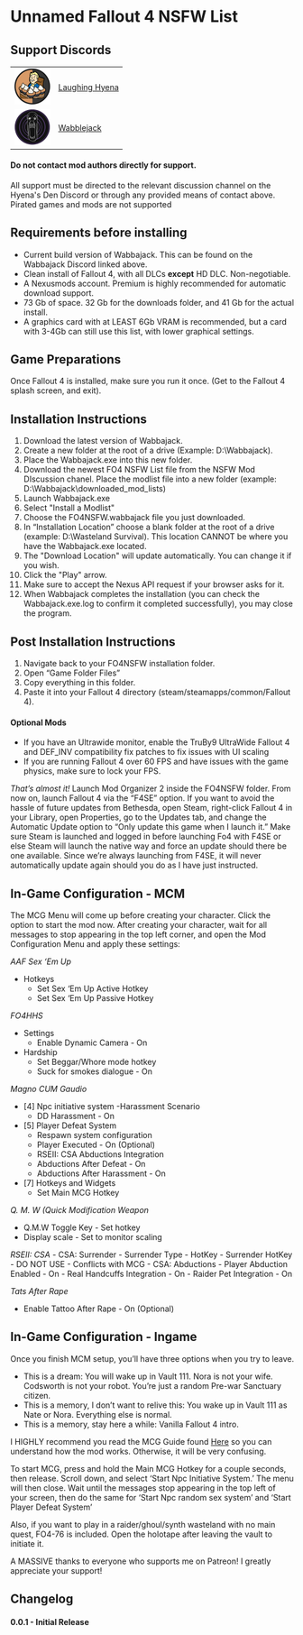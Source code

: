 # Unnamed Fallout 4 NSFW List

## Support Discords

<table stlyle="border: none;">
<tr>
<td><img src="https://github.com/LaughingHyena279/boston-cream-pie/blob/master/images/image_3.png?raw=true" width="64px" /></td>
<td><a href="https://discord.gg/TFahj9n">Laughing Hyena</a></td>
</tr>
<tr>
<td><img src="https://github.com/LaughingHyena279/boston-cream-pie/blob/master/images/image_4.png?raw=true" width="64px" /></td>
<td><a href="https://discord.gg/wabbajack">Wabblejack</a></td>
</tr>
</table>

#### Do not contact mod authors directly for support.

All support must be directed to the relevant discussion channel on the Hyena's Den Discord or through any provided means of contact above.  
Pirated games and mods are not supported

## Requirements before installing

- Current build version of Wabbajack. This can be found on the Wabbajack Discord linked above.
- Clean install of Fallout 4, with all DLCs **except** HD DLC. Non-negotiable.
- A Nexusmods account. Premium is highly recommended for automatic download support.
- 73 Gb of space. 32 Gb for the downloads folder, and 41 Gb for the actual install.
- A graphics card with at LEAST 6Gb VRAM is recommended, but a card with 3-4Gb can still use this list, with lower graphical settings.

## Game Preparations

Once Fallout 4 is installed, make sure you run it once. (Get to the Fallout 4 splash screen, and exit).

## Installation Instructions

1. Download the latest version of Wabbajack.
2. Create a new folder at the root of a drive (Example: D:\Wabbajack).
3. Place the Wabbajack.exe into this new folder.
4. Download the newest FO4 NSFW List file from the NSFW Mod DIscussion chanel.
Place the modlist file into a new folder (example: D:\Wabbajack\downloaded_mod_lists)
5. Launch Wabbajack.exe
6. Select "Install a Modlist"
7. Choose the FO4NSFW.wabbajack file you just downloaded.
8. In “Installation Location” choose a blank folder at the root of a drive (example: D:\Wasteland Survival). This location CANNOT be where you have the Wabbajack.exe located.
10. The "Download Location" will update automatically. You can change it if you wish.
11. Click the "Play" arrow.
12. Make sure to accept the Nexus API request if your browser asks for it.
13. When Wabbajack completes the installation (you can check the Wabbajack.exe.log to confirm it completed successfully), you may close the program.

## Post Installation Instructions

1. Navigate back to your FO4NSFW installation folder.
2. Open “Game Folder Files”
3. Copy everything in this folder.
4. Paste it into your Fallout 4 directory (steam/steamapps/common/Fallout 4).

#### Optional Mods

- If you have an Ultrawide monitor, enable the TruBy9 UltraWide Fallout 4 and DEF_INV compatibility fix patches to fix issues with UI scaling
- If you are running Fallout 4 over 60 FPS and have issues with the game physics, make sure to lock your FPS.

*That’s almost it!* Launch Mod Organizer 2 inside the FO4NSFW folder. 
From now on, launch Fallout 4 via the “F4SE” option.
If you want to avoid the hassle of future updates from Bethesda, open Steam, right-click Fallout 4 in your Library, open Properties, 
go to the Updates tab, and change the Automatic Update option to “Only update this game when I launch it.” 
Make sure Steam is launched and logged in before launching Fo4 with F4SE or else Steam will launch the native way and force an update should there be one available. 
Since we’re always launching from F4SE, it will never automatically update again should you do as I have just instructed.


## In-Game Configuration - MCM

The MCG Menu will come up before creating your character. Click the option to start the mod now. 
After creating your character, wait for all messages to stop appearing in the top left corner, and open the Mod Configuration Menu and apply these settings:

*AAF Sex ‘Em Up*
- Hotkeys
  - Set Sex ‘Em Up Active Hotkey
  - Set Sex ‘Em Up Passive Hotkey
  
*FO4HHS*
- Settings
  - Enable Dynamic Camera - On
- Hardship
  - Set Beggar/Whore mode hotkey
  - Suck for smokes dialogue - On

*Magno CUM Gaudio*
- [4] Npc initiative system
	-Harassment Scenario
    - DD Harassment - On
- [5] Player Defeat System
	- Respawn system configuration
    - Player Executed - On (Optional)
	- RSEII: CSA Abductions Integration
    - Abductions After Defeat - On
    - Abductions After Harassment - On
- [7] Hotkeys and Widgets
  - Set Main MCG Hotkey

*Q. M. W (Quick Modification Weapon*
- Q.M.W Toggle Key - Set hotkey
- Display scale - Set to monitor scaling


*RSEII: CSA*
	- CSA: Surrender
    - Surrender Type - HotKey
    - Surrender HotKey - DO NOT USE - Conflicts with MCG
	- CSA: Abductions
    - Player Abduction Enabled - On
    - Real Handcuffs Integration - On
    - Raider Pet Integration - On

*Tats After Rape*
- Enable Tattoo After Rape - On (Optional)

## In-Game Configuration - Ingame

Once you finish MCM setup, you’ll have three options when you try to leave.

- This is a dream: You will wake up in Vault 111. Nora is not your wife. Codsworth is not your robot. You’re just a random Pre-war Sanctuary citizen.
- This is a memory, I don’t want to relive this: You wake up in Vault 111 as Nate or Nora. Everything else is normal.
- This is a memory, stay here a while: Vanilla Fallout 4 intro.

I HIGHLY recommend you read the MCG Guide found <a href="https://www.loverslab.com/topic/119951-aaf-mcg-extended-social-interactions/?tab=comments#comment-2579591">Here</a> so you can understand how the mod works. 
Otherwise, it will be very confusing.

To start MCG, press and hold the Main MCG Hotkey for a couple seconds, then release. 
Scroll down, and select ‘Start Npc Initiative System.’ 
The menu will then close. 
Wait until the messages stop appearing in the top left of your screen, then do the same for ‘Start Npc random sex system’ and ‘Start Player Defeat System’

Also, if you want to play in a raider/ghoul/synth wasteland with no main quest, FO4-76 is included. Open the holotape after leaving the vault to initiate it.


A MASSIVE thanks to everyone who supports me on Patreon! I greatly appreciate your support!



## Changelog
#### 0.0.1 - Initial Release
